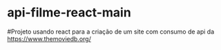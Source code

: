 # api-filme-react-main

#Projeto usando react para a criação de um site com consumo de api da https://www.themoviedb.org/

